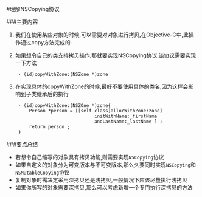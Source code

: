 #理解NSCopying协议

###主要内容
1. 我们在使用某些对象的时候,可以需要对对象进行拷贝,在Objective-C中,此操作通过copy方法完成的.

2. 如果想令自己的类支持拷贝操作,那就要实现NSCopying协议,该协议需要实现一下方法

		- (id)copyWithZone:(NSZone *)zone
		
3. 在实现具体的copyWithZone的时候,最好不要使用具体的类名,因为这样会影响到子类继承后的执行

		- (id)copyWithZone:(NSZOne *)zone{
			Person *person = [[self class]allocWithZone:zone]
									initWithName:_firstName 
									andLastName:_lastName ] ;
			return person ;
		}
		
		
###要点总结
* 若想令自己缩写的对象具有拷贝功能,则需要实现`NSCopying`协议
* 如果自定义的对象分为可变版本与不可变版本,那么久要同时实现`NSCopying`和`NSMutableCopying`协议
* 复制对象时需决定采用深拷贝还是浅拷贝,一般情况下应该尽量执行浅拷贝
* 如果你所写的对象需要深拷贝,那么可以考虑新增一个专门执行深拷贝的方法